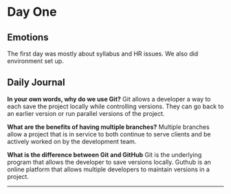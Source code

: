 # Day One

## Emotions

The first day was mostly about syllabus and HR issues. We also did environment set up.

## Daily Journal

**In your own words, why do we use Git?**
    Git allows a developer a way to each save the project locally while controlling versions. They can go back to an earlier version or run parallel versions of the project.

**What are the benefits of having multiple branches?**
    Multiple branches allow a project that is in service to both continue to serve clients and be actively worked on by the development team.

**What is the difference between Git and GitHub**
    Git is the underlying program that allows the developer to save versions locally. Guthub is an online platform that allows multiple developers to maintain versions in a project.


---




